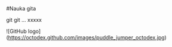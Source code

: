 #Nauka gita

git
git ...
xxxxx

![GitHub logo]
(https://octodex.github.com/images/puddle_jumper_octodex.jpg)
